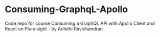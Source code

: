 # Consuming-GraphqL-Apollo
Code repo for course Consuming a GraphQL API with Apollo Client and React on Pluralsight - by Adhithi Ravichandran 
